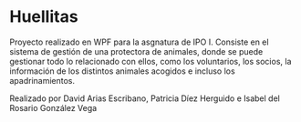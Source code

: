 # Huellitas
Proyecto realizado en WPF para la asgnatura de IPO I.
Consiste en el sistema de gestión de una protectora de animales, donde se puede gestionar todo lo relacionado con ellos, como los voluntarios, los socios, la información de los distintos animales acogidos e incluso los apadrinamientos.

Realizado por David Arias Escribano, Patricia Díez Herguido e Isabel del Rosario González Vega
